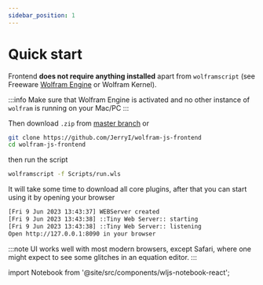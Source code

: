 ```yaml
---
sidebar_position: 1
---
```

# Quick start
Frontend __does not require anything installed__ apart from `wolframscript` (see Freeware [Wolfram Engine](https://www.wolfram.com/engine/) or Wolfram Kernel). 

:::info
Make sure that Wolfram Engine is activated and no other instance of `wolfram` is running on your Mac/PC
:::

Then download `.zip` from [master branch](https://github.com/JerryI/wolfram-js-frontend) or

```bash
git clone https://github.com/JerryI/wolfram-js-frontend
cd wolfram-js-frontend
```

then run the script

```bash
wolframscript -f Scripts/run.wls
```

It will take some time to download all core plugins, after that you can start using it by opening your browser 

```bash
[Fri 9 Jun 2023 13:43:37] WEBServer created
[Fri 9 Jun 2023 13:43:38] ::Tiny Web Server:: starting
[Fri 9 Jun 2023 13:43:38] ::Tiny Web Server:: listening
Open http://127.0.0.1:8090 in your browser
```

:::note
UI works well with most modern browsers, except Safari, where one might expect to see some glitches in an equation editor.
:::


import Notebook from '@site/src/components/wljs-notebook-react';




